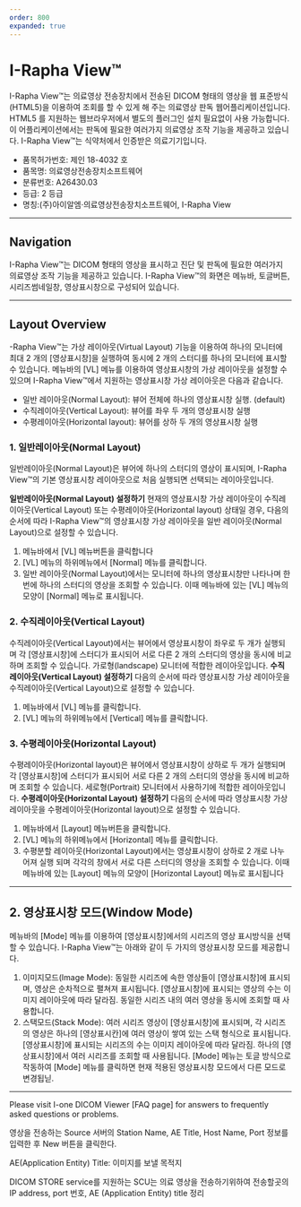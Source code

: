 ```yaml
---
order: 800
expanded: true
---
```



# I-Rapha View™

I-Rapha View™는 의료영상 전송장치에서 전송된 DICOM 형태의 영상을 웹 표준방식(HTML5)을 이용하여 조회를 할 수 있게 해 주는 의료영상 판독 웹어플리케이션입니다.
HTML5 를 지원하는 웹브라우저에서 별도의 플러그인 설치 필요없이 사용 가능합니다.
이 어플리케이션에서는 판독에 필요한 여러가지 의료영상 조작 기능을 제공하고 있습니다.
I-Rapha View™는 식약처에서 인증받은 의료기기입니다.
- 품목허가번호: 제인 18-4032 호
- 품목명: 의료영상전송장치소프트웨어
- 분류번호: A26430.03
- 등급: 2 등급
- 명칭:(주)아이알엠·의료영상전송장치소프트웨어, I-Rapha View


------

## Navigation 

I-Rapha View™는 DICOM 형태의 영상을 표시하고 진단 및 판독에 필요한 여러가지 의료영상 조작 기능을 제공하고 있습니다.
I-Rapha View™의 화면은 메뉴바, 토글버튼, 시리즈썸네일창, 영상표시창으로 구성되어 있습니다.


-----------

## Layout Overview

-Rapha View™는 가상 레이아웃(Virtual Layout) 기능을 이용하여 하나의 모니터에 최대 2 개의 [영상표시창]을 실행하여 동시에 2 개의 스터디를 하나의 모니터에 표시할 수 있습니다.
메뉴바의 [VL] 메뉴를 이용하여 영상표시창의 가상 레이아웃을 설정할 수 있으며 I-Rapha View™에서 지원하는 영상표시창 가상 레이아웃은 다음과 같습니다.
- 일반 레이아웃(Normal Layout): 뷰어 전체에 하나의 영상표시창 실행. (default)
- 수직레이아웃(Vertical Layout): 뷰어를 좌우 두 개의 영상표시창 실행
- 수평레이아웃(Horizontal layout): 뷰어를 상하 두 개의 영상표시창 실행


### 1. 일반레이아웃(Normal Layout)
일반레이아웃(Normal Layout)은 뷰어에 하나의 스터디의 영상이 표시되며, I-Rapha View™의 기본
영상표시창 레이아웃으로 처음 실행되면 선택되는 레이아웃입니다.

**일반레이아웃(Normal Layout) 설정하기**
현재의 영상표시창 가상 레이아웃이 수직레이아웃(Vertical Layout) 또는 수평레이아웃(Horizontal layout) 상태일 경우, 다음의 순서에 따라 I-Rapha View™의 영상표시창 가상 레이아웃을 일반 레이아웃(Normal Layout)으로 설정할 수 있습니다.
1. 메뉴바에서 [VL] 메뉴버튼을 클릭합니다
2. [VL] 메뉴의 하위메뉴에서 [Normal] 메뉴를 클릭합니다.
3. 일반 레이아웃(Normal Layout)에서는 모니터에 하나의 영상표시창만 나타나며 한 번에
하나의 스터디의 영상을 조회할 수 있습니다. 이때 메뉴바에 있는 [VL] 메뉴의 모양이 [Normal] 메뉴로 표시됩니다.


### 2. 수직레이아웃(Vertical Layout)
수직레이아웃(Vertical Layout)에서는 뷰어에서 영상표시창이 좌우로 두 개가 실행되며 각
[영상표시창]에 스터디가 표시되어 서로 다른 2 개의 스터디의 영상을 동시에 비교하며 조회할 수 있습니다. 가로형(landscape) 모니터에 적합한 레이아웃입니다.
**수직레이아웃(Vertical Layout) 설정하기**
다음의 순서에 따라 영상표시창 가상 레이아웃을 수직레이아웃(Vertical Layout)으로 설정할 수 있습니다.
1. 메뉴바에서 [VL] 메뉴를 클릭합니다. 
2. [VL] 메뉴의 하위메뉴에서 [Vertical] 메뉴를 클릭합니다.


### 3. 수평레이아웃(Horizontal Layout)
수평레이아웃(Horizontal layout)은 뷰어에서 영상표시창이 상하로 두 개가 실행되며 각 [영상표시창]에 스터디가 표시되어 서로 다른 2 개의 스터디의 영상을 동시에 비교하며 조회할 수 있습니다. 세로형(Portrait) 모니터에서 사용하기에 적합한 레이아웃입니다.
**수평레이아웃(Horizontal Layout) 설정하기**
다음의 순서에 따라 영상표시창 가상 레이아웃을 수평레이아웃(Horizontal layout)으로 설정할 수 있습니다.
1. 메뉴바에서 [Layout] 메뉴버튼을 클릭합니다.
2. [VL] 메뉴의 하위메뉴에서 [Horizontal] 메뉴를 클릭합니다.
3. 수평분할 레이아웃(Horizontal Layout)에서는 영상표시창이 상하로 2 개로 나누어져 실행 되며 각각의 창에서 서로 다른 스터디의 영상을 조회할 수 있습니다. 이때 메뉴바에 있는 [Layout] 메뉴의 모양이 [Horizontal Layout] 메뉴로 표시됩니다
-------------


## 2. 영상표시창 모드(Window Mode)
메뉴바의 [Mode] 메뉴를 이용하여 [영상표시창]에서의 시리즈의 영상 표시방식을 선택할 수
있습니다.
I-Rapha View™는 아래와 같이 두 가지의 영상표시창 모드를 제공합니다.
1. 이미지모드(Image Mode): 동일한 시리즈에 속한 영상들이 [영상표시창]에 표시되며, 영상은 순차적으로 펼쳐져 표시됩니다. [영상표시창]에 표시되는 영상의 수는 이미지 레이아웃에 따라 달라짐. 동일한 시리즈 내의 여러 영상을 동시에 조회할 때 사용합니다.
2. 스택모드(Stack Mode): 여러 시리즈 영상이 [영상표시창]에 표시되며, 각 시리즈의 영상은 하나의 [영상표시칸]에 여러 영상이 쌓여 있는 스택 형식으로 표시됩니다. [영상표시창]에
표시되는 시리즈의 수는 이미지 레이아웃에 따라 달라짐. 하나의 [영상표시창]에서 여러 시리즈를 조회할 때 사용됩니다.
[Mode] 메뉴는 토글 방식으로 작동하여 [Mode] 메뉴를 클릭하면 현재 적용된 영상표시창 모드에서 다른 모드로 변경됩닏.



---------

Please visit I-one DICOM Viewer [FAQ page] for answers to frequently asked questions or problems.

영상을 전송하는 Source 서버의 Station Name, AE Title, Host Name, Port 정보를 입력한 후 New 버튼을 클릭한다.

AE(Application Entity) Title: 이미지를 보낼 목적지

DICOM STORE service를 지원하는 SCU는 의료 영상을 전송하기위하여 전송할곳의 IP address, port 번호, AE (Application
Entity) title 정리

